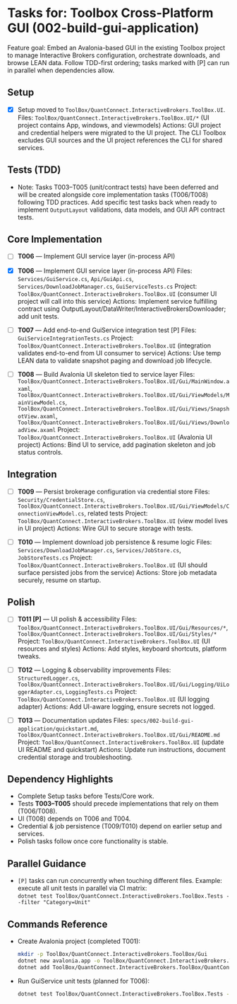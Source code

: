 # Tasks for: Toolbox Cross-Platform GUI (002-build-gui-application)

Feature goal: Embed an Avalonia-based GUI in the existing Toolbox project to manage Interactive Brokers configuration, orchestrate downloads, and browse LEAN data. Follow TDD-first ordering; tasks marked with [P] can run in parallel when dependencies allow.

## Setup

- [X] Setup moved to `ToolBox/QuantConnect.InteractiveBrokers.ToolBox.UI`.
  Files: `ToolBox/QuantConnect.InteractiveBrokers.ToolBox.UI/*` (UI project contains App, windows, and viewmodels)
  Actions: GUI project and credential helpers were migrated to the UI project. The CLI Toolbox excludes GUI sources and the UI project references the CLI for shared services.


## Tests (TDD)

- Note: Tasks T003–T005 (unit/contract tests) have been deferred and will be created alongside core implementation tasks (T006/T008) following TDD practices. Add specific test tasks back when ready to implement `OutputLayout` validations, data models, and GUI API contract tests.

## Core Implementation

- [ ] **T006** — Implement GUI service layer (in-process API)
- [X] **T006** — Implement GUI service layer (in-process API)
  Files: `Services/GuiService.cs`, `Api/GuiApi.cs`, `Services/DownloadJobManager.cs`, `GuiServiceTests.cs`
  Project: `ToolBox/QuantConnect.InteractiveBrokers.ToolBox.UI` (consumer UI project will call into this service)
  Actions: Implement service fulfilling contract using OutputLayout/DataWriter/InteractiveBrokersDownloader; add unit tests.

- [ ] **T007** — Add end-to-end GuiService integration test [P]
  Files: `GuiServiceIntegrationTests.cs`
  Project: `ToolBox/QuantConnect.InteractiveBrokers.ToolBox.UI` (integration validates end-to-end from UI consumer to service)
  Actions: Use temp LEAN data to validate snapshot paging and download job lifecycle.

- [ ] **T008** — Build Avalonia UI skeleton tied to service layer
  Files: `ToolBox/QuantConnect.InteractiveBrokers.ToolBox.UI/Gui/MainWindow.axaml`, `ToolBox/QuantConnect.InteractiveBrokers.ToolBox.UI/Gui/ViewModels/MainViewModel.cs`, `ToolBox/QuantConnect.InteractiveBrokers.ToolBox.UI/Gui/Views/SnapshotView.axaml`, `ToolBox/QuantConnect.InteractiveBrokers.ToolBox.UI/Gui/Views/DownloadView.axaml`
  Project: `ToolBox/QuantConnect.InteractiveBrokers.ToolBox.UI` (Avalonia UI project)
  Actions: Bind UI to service, add pagination skeleton and job status controls.

## Integration

- [ ] **T009** — Persist brokerage configuration via credential store
  Files: `Security/CredentialStore.cs`, `ToolBox/QuantConnect.InteractiveBrokers.ToolBox.UI/Gui/ViewModels/ConnectionViewModel.cs`, related tests
  Project: `ToolBox/QuantConnect.InteractiveBrokers.ToolBox.UI` (view model lives in UI project)
  Actions: Wire GUI to secure storage with tests.

- [ ] **T010** — Implement download job persistence & resume logic
  Files: `Services/DownloadJobManager.cs`, `Services/JobStore.cs`, `JobStoreTests.cs`
  Project: `ToolBox/QuantConnect.InteractiveBrokers.ToolBox.UI` (UI should surface persisted jobs from the service)
  Actions: Store job metadata securely, resume on startup.

## Polish

- [ ] **T011 [P]** — UI polish & accessibility
  Files: `ToolBox/QuantConnect.InteractiveBrokers.ToolBox.UI/Gui/Resources/*`, `ToolBox/QuantConnect.InteractiveBrokers.ToolBox.UI/Gui/Styles/*`
  Project: `ToolBox/QuantConnect.InteractiveBrokers.ToolBox.UI` (UI resources and styles)
  Actions: Add styles, keyboard shortcuts, platform tweaks.

- [ ] **T012** — Logging & observability improvements
  Files: `StructuredLogger.cs`, `ToolBox/QuantConnect.InteractiveBrokers.ToolBox.UI/Gui/Logging/UiLoggerAdapter.cs`, `LoggingTests.cs`
  Project: `ToolBox/QuantConnect.InteractiveBrokers.ToolBox.UI` (UI logging adapter)
  Actions: Add UI-aware logging, ensure secrets not logged.

- [ ] **T013** — Documentation updates
  Files: `specs/002-build-gui-application/quickstart.md`, `ToolBox/QuantConnect.InteractiveBrokers.ToolBox.UI/Gui/README.md`
  Project: `ToolBox/QuantConnect.InteractiveBrokers.ToolBox.UI` (update UI README and quickstart)
  Actions: Update run instructions, document credential storage and troubleshooting.

## Dependency Highlights

- Complete Setup tasks before Tests/Core work.  
- Tests **T003–T005** should precede implementations that rely on them (T006/T008).  
- UI (T008) depends on T006 and T004.  
- Credential & job persistence (T009/T010) depend on earlier setup and services.  
- Polish tasks follow once core functionality is stable.

## Parallel Guidance

- `[P]` tasks can run concurrently when touching different files. Example: execute all unit tests in parallel via CI matrix:  
  `dotnet test ToolBox/QuantConnect.InteractiveBrokers.ToolBox.Tests --filter "Category=Unit"`

## Commands Reference

- Create Avalonia project (completed T001):
  
  ```bash
  mkdir -p ToolBox/QuantConnect.InteractiveBrokers.ToolBox/Gui
  dotnet new avalonia.app -o ToolBox/QuantConnect.InteractiveBrokers.ToolBox/Gui --framework net9.0
  dotnet add ToolBox/QuantConnect.InteractiveBrokers.ToolBox/QuantConnect.InteractiveBrokers.ToolBox.csproj reference ToolBox/QuantConnect.InteractiveBrokers.ToolBox/Gui/QuantConnect.InteractiveBrokers.ToolBox.Gui.csproj
  ```

- Run GuiService unit tests (planned for T006):
  
  ```bash
  dotnet test ToolBox/QuantConnect.InteractiveBrokers.ToolBox.Tests --filter "FullyQualifiedName~GuiServiceTests"
  ```
